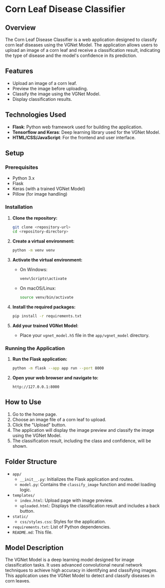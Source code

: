 # Corn Leaf Disease Classifier

## Overview

The Corn Leaf Disease Classifier is a web application designed to classify corn leaf diseases using the VGNet Model. The application allows users to upload an image of a corn leaf and receive a classification result, indicating the type of disease and the model's confidence in its prediction.

## Features

- Upload an image of a corn leaf.
- Preview the image before uploading.
- Classify the image using the VGNet Model.
- Display classification results.

## Technologies Used

- **Flask**: Python web framework used for building the application.
- **Tensorflow and Keras**: Deep learning library used for the VGNet Model.
- **HTML/CSS/JavaScript**: For the frontend and user interface.

## Setup

### Prerequisites

- Python 3.x
- Flask
- Keras (with a trained VGNet Model)
- Pillow (for image handling)

### Installation

1. **Clone the repository:**

    ```bash
    git clone <repository-url>
    cd <repository-directory>
    ```

2. **Create a virtual environment:**

    ```bash
    python -m venv venv
    ```

3. **Activate the virtual environment:**

    - On Windows:

        ```bash
        venv\Scripts\activate
        ```

    - On macOS/Linux:

        ```bash
        source venv/bin/activate
        ```

4. **Install the required packages:**

    ```bash
    pip install -r requirements.txt
    ```

5. **Add your trained VGNet Model**:
    - Place your `vgnet_model.h5` file in the `app/vgnet_model` directory.

### Running the Application

1. **Run the Flask application:**

    ```bash
    python -m flask --app app run --port 8000
    ```

2. **Open your web browser and navigate to:**

    ```
    http://127.0.0.1:8000
    ```

## How to Use

1. Go to the home page.
2. Choose an image file of a corn leaf to upload.
3. Click the "Upload" button.
4. The application will display the image preview and classify the image using the VGNet Model.
5. The classification result, including the class and confidence, will be shown.

## Folder Structure

- `app/`
  - `__init__.py`: Initializes the Flask application and routes.
  - `model.py`: Contains the `classify_image` function and model loading logic.
- `templates/`
  - `index.html`: Upload page with image preview.
  - `uploaded.html`: Displays the classification result and includes a back button.
- `static/`
  - `css/styles.css`: Styles for the application.
- `requirements.txt`: List of Python dependencies.
- `README.md`: This file.

## Model Description

The VGNet Model is a deep learning model designed for image classification tasks. It uses advanced convolutional neural network techniques to achieve high accuracy in identifying and classifying images. This application uses the VGNet Model to detect and classify diseases in corn leaves.
